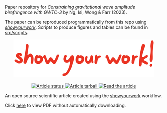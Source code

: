 Paper repository for _Constraining gravitational wave amplitude birefringence with GWTC-3_ by Ng, Isi, Wong & Farr (2023).

The paper can be reproduced programmatically from this repo using [_showyourwork_](http://show-your.work). Scripts to produce figures and tables can be found in [src/scripts](src/scripts).

<p align="center">
<a href="https://github.com/showyourwork/showyourwork">
<img width = "450" src="https://raw.githubusercontent.com/showyourwork/.github/main/images/showyourwork.png" alt="showyourwork"/>
</a>
<br>
<br>
<a href="https://github.com/thomasckng/Constraining-Birefringence-with-GWTC-3/actions/workflows/build.yml">
<img src="https://github.com/thomasckng/Constraining-Birefringence-with-GWTC-3/actions/workflows/build.yml/badge.svg?branch=main" alt="Article status"/>
</a>
<a href="https://github.com/thomasckng/Constraining-Birefringence-with-GWTC-3/raw/main-pdf/arxiv.tar.gz">
<img src="https://img.shields.io/badge/article-tarball-blue.svg?style=flat" alt="Article tarball"/>
</a>
<a href="https://github.com/thomasckng/Constraining-Birefringence-with-GWTC-3/raw/main-pdf/ms.pdf">
<img src="https://img.shields.io/badge/article-pdf-blue.svg?style=flat" alt="Read the article"/>
</a>
</p>

An open source scientific article created using the [showyourwork](https://github.com/showyourwork/showyourwork) workflow.

Click [here](https://github.com/thomasckng/Constraining-Birefringence-with-GWTC-3/blob/main-pdf/ms.pdf) to view PDF without automatically downloading.
